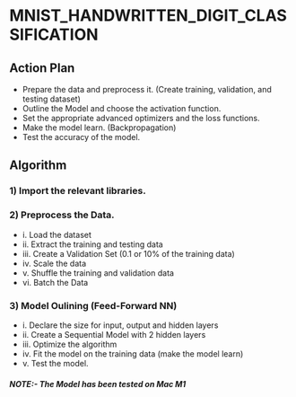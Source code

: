 # MNIST_HANDWRITTEN_DIGIT_CLASSIFICATION

## Action Plan
- Prepare the data and preprocess it. (Create training, validation, and testing dataset)
- Outline the Model and choose the activation function.
- Set the appropriate advanced optimizers and the loss functions.
- Make the model learn. (Backpropagation)
- Test the accuracy of the model.

## Algorithm
### 1) Import the relevant libraries.

### 2) Preprocess the Data.
- i. Load the dataset
- ii. Extract the training and testing data
- iii. Create a Validation Set (0.1 or 10% of the training data)
- iv. Scale the data
- v. Shuffle the training and validation data
- vi. Batch the Data

### 3) Model Oulining (Feed-Forward NN)
- i. Declare the size for input, output and hidden layers
- ii. Create a Sequential Model with 2 hidden layers
- iii. Optimize the algorithm
- iv. Fit the model on the training data (make the model learn)
- v. Test the model.


##### NOTE:- The Model has been tested on Mac M1
